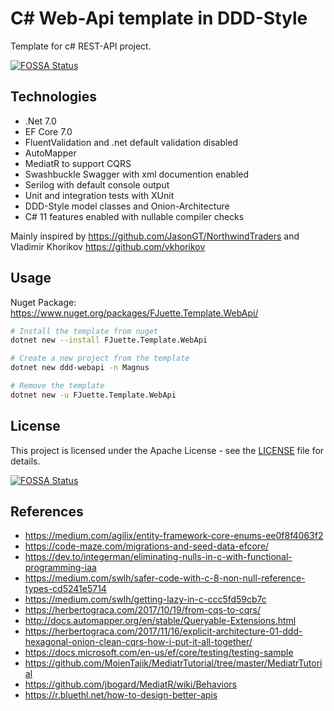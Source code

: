 # C# Web-Api template in DDD-Style

Template for c# REST-API project.

[![FOSSA Status](https://app.fossa.com/api/projects/git%2Bgithub.com%2FFJuette%2Ftusk-ms.svg?type=shield)](https://app.fossa.com/projects/git%2Bgithub.com%2FFJuette%2Ftusk-ms?ref=badge_shield)

## Technologies

* .Net 7.0
* EF Core 7.0
* FluentValidation and .net default validation disabled
* AutoMapper
* MediatR to support CQRS
* Swashbuckle Swagger with xml documention enabled
* Serilog with default console output
* Unit and integration tests with XUnit
* DDD-Style model classes and Onion-Architecture
* C# 11 features enabled with nullable compiler checks

Mainly inspired by <https://github.com/JasonGT/NorthwindTraders> and Vladimir Khorikov <https://github.com/vkhorikov>

## Usage

Nuget Package: <https://www.nuget.org/packages/FJuette.Template.WebApi/>

```bash
# Install the template from nuget
dotnet new --install FJuette.Template.WebApi

# Create a new project from the template
dotnet new ddd-webapi -n Magnus

# Remove the template
dotnet new -u FJuette.Template.WebApi
```

## License

This project is licensed under the Apache License - see the [LICENSE](LICENSE) file for details.

[![FOSSA Status](https://app.fossa.com/api/projects/git%2Bgithub.com%2FFJuette%2Ftusk-ms.svg?type=large)](https://app.fossa.com/projects/git%2Bgithub.com%2FFJuette%2Ftusk-ms?ref=badge_large)

## References

* <https://medium.com/agilix/entity-framework-core-enums-ee0f8f4063f2>
* <https://code-maze.com/migrations-and-seed-data-efcore/>
* <https://dev.to/integerman/eliminating-nulls-in-c-with-functional-programming-iaa>
* <https://medium.com/swlh/safer-code-with-c-8-non-null-reference-types-cd5241e5714>
* <https://medium.com/swlh/getting-lazy-in-c-ccc5fd59cb7c>
* <https://herbertograca.com/2017/10/19/from-cqs-to-cqrs/>
* <http://docs.automapper.org/en/stable/Queryable-Extensions.html>
* <https://herbertograca.com/2017/11/16/explicit-architecture-01-ddd-hexagonal-onion-clean-cqrs-how-i-put-it-all-together/>
* <https://docs.microsoft.com/en-us/ef/core/testing/testing-sample>
* <https://github.com/MoienTajik/MediatrTutorial/tree/master/MediatrTutorial>
* <https://github.com/jbogard/MediatR/wiki/Behaviors>
* <https://r.bluethl.net/how-to-design-better-apis>
